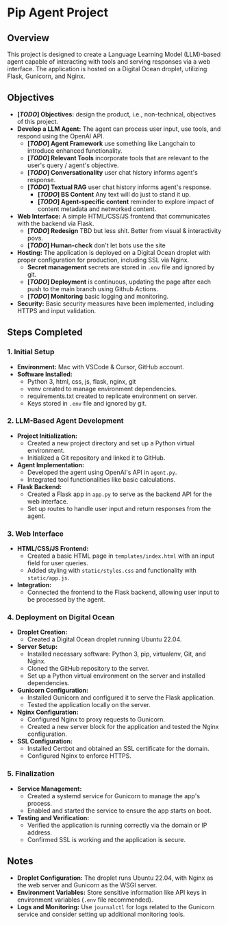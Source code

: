 # Pip Agent Project

## Overview
This project is designed to create a Language Learning Model (LLM)-based agent capable of interacting with tools and serving responses via a web interface. The application is hosted on a Digital Ocean droplet, utilizing Flask, Gunicorn, and Nginx.

## Objectives
- **[*TODO*] Objectives:** design the product, i.e., non-technical, objectives of this project.
- **Develop a LLM Agent:** The agent can process user input, use tools, and respond using the OpenAI API.
    - **[*TODO*] Agent Framework** use something like Langchain to introduce enhanced functionality.
    - **[*TODO*] Relevant Tools** incorporate tools that are relevant to the user's query / agent's objective.
    - **[*TODO*] Conversationality** user chat history informs agent's response.
    - **[*TODO*] Textual RAG** user chat history informs agent's response.
        - **[*TODO*] BS Content** Any text will do just to stand it up.
        - **[*TODO*] Agent-specific content** reminder to explore impact of content metadata and networked content.
- **Web Interface:** A simple HTML/CSS/JS frontend that communicates with the backend via Flask.
    - **[*TODO*] Redesign** TBD but less shit. Better from visual & interactivity povs.
    - **[*TODO*] Human-check** don't let bots use the site
- **Hosting:** The application is deployed on a Digital Ocean droplet with proper configuration for production, including SSL via Nginx.
    - **Secret management** secrets are stored in `.env` file and ignored by git.
    - **[*TODO*] Deployment** is continuous, updating the page after each push to the main branch using Github Actions.
    - **[*TODO*] Monitoring** basic logging and monitoring.
- **Security:** Basic security measures have been implemented, including HTTPS and input validation.

## Steps Completed

### 1. Initial Setup
- **Environment:** Mac with VSCode & Cursor, GitHub account.
- **Software Installed:**
  - Python 3, html, css, js, flask, nginx, git
  - venv created to manage environment dependencies.
  - requirements.txt created to replicate environment on server.
  - Keys stored in `.env` file and ignored by git.
  

### 2. LLM-Based Agent Development
- **Project Initialization:**
  - Created a new project directory and set up a Python virtual environment.
  - Initialized a Git repository and linked it to GitHub.
- **Agent Implementation:**
  - Developed the agent using OpenAI's API in `agent.py`.
  - Integrated tool functionalities like basic calculations.
- **Flask Backend:**
  - Created a Flask app in `app.py` to serve as the backend API for the web interface.
  - Set up routes to handle user input and return responses from the agent.

### 3. Web Interface
- **HTML/CSS/JS Frontend:**
  - Created a basic HTML page in `templates/index.html` with an input field for user queries.
  - Added styling with `static/styles.css` and functionality with `static/app.js`.
- **Integration:**
  - Connected the frontend to the Flask backend, allowing user input to be processed by the agent.

### 4. Deployment on Digital Ocean
- **Droplet Creation:**
  - Created a Digital Ocean droplet running Ubuntu 22.04.
- **Server Setup:**
  - Installed necessary software: Python 3, pip, virtualenv, Git, and Nginx.
  - Cloned the GitHub repository to the server.
  - Set up a Python virtual environment on the server and installed dependencies.
- **Gunicorn Configuration:**
  - Installed Gunicorn and configured it to serve the Flask application.
  - Tested the application locally on the server.
- **Nginx Configuration:**
  - Configured Nginx to proxy requests to Gunicorn.
  - Created a new server block for the application and tested the Nginx configuration.
- **SSL Configuration:**
  - Installed Certbot and obtained an SSL certificate for the domain.
  - Configured Nginx to enforce HTTPS.

### 5. Finalization
- **Service Management:**
  - Created a systemd service for Gunicorn to manage the app's process.
  - Enabled and started the service to ensure the app starts on boot.
- **Testing and Verification:**
  - Verified the application is running correctly via the domain or IP address.
  - Confirmed SSL is working and the application is secure.

## Notes
- **Droplet Configuration:** The droplet runs Ubuntu 22.04, with Nginx as the web server and Gunicorn as the WSGI server.
- **Environment Variables:** Store sensitive information like API keys in environment variables (`.env` file recommended).
- **Logs and Monitoring:** Use `journalctl` for logs related to the Gunicorn service and consider setting up additional monitoring tools.